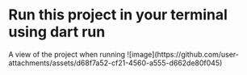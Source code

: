  <h1>Run this project in your terminal using dart run
</h1> 
A view of the project when running
![image](https://github.com/user-attachments/assets/d68f7a52-cf21-4560-a555-d662de80f045)
